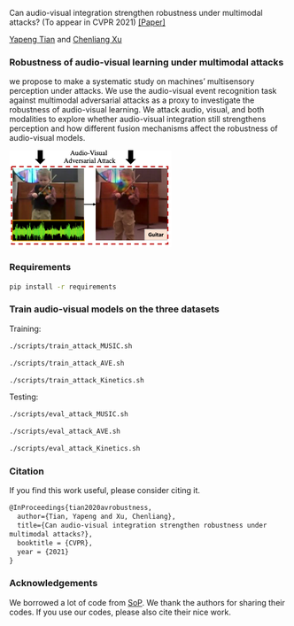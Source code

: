 Can audio-visual integration strengthen robustness under multimodal attacks? (To appear in CVPR 2021) [[Paper]](https://arxiv.org/pdf/2104.02000.pdf)

[Yapeng Tian](http://yapengtian.org/) and [Chenliang Xu](https://www.cs.rochester.edu/~cxu22/) 


### Robustness of audio-visual learning under multimodal attacks

we propose to make a systematic study on machines’ multisensory perception under attacks. We
use the audio-visual event recognition task against multimodal adversarial attacks as a proxy to investigate the robustness of audio-visual learning. We attack audio, visual,
and both modalities to explore whether audio-visual integration still strengthens perception and how different fusion
mechanisms affect the robustness of audio-visual models.

![image](doc/attack_fig.png)

### Requirements

```bash
pip install -r requirements
```
### Train audio-visual models on the three datasets 

Training:


```bash
./scripts/train_attack_MUSIC.sh
```

```bash
./scripts/train_attack_AVE.sh
```

```bash
./scripts/train_attack_Kinetics.sh
```

Testing: 

```bash
./scripts/eval_attack_MUSIC.sh
```

```bash
./scripts/eval_attack_AVE.sh
```


```bash
./scripts/eval_attack_Kinetics.sh
```


### Citation

If you find this work useful, please consider citing it.

<pre><code>@InProceedings{tian2020avrobustness,
  author={Tian, Yapeng and Xu, Chenliang},
  title={Can audio-visual integration strengthen robustness under multimodal attacks?},
  booktitle = {CVPR},
  year = {2021}
}
</code></pre>


 
 ### Acknowledgements
 
We borrowed a lot of code from [SoP](https://github.com/hangzhaomit/Sound-of-Pixels). We thank the authors for sharing their codes. If you use our codes, please also cite their nice work.
